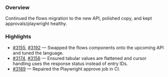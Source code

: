 ### Overview
Continued the flows migration to the new API, polished copy, and kept approvals/playwright healthy.

### Highlights
- [#3155](https://github.com/axiomhq/app/pull/3155), [#3192](https://github.com/axiomhq/app/pull/3192) — Swapped the flows components onto the upcoming API and tuned the language.
- [#3174](https://github.com/axiomhq/app/pull/3174), [#3156](https://github.com/axiomhq/app/pull/3156) — Ensured tabular values are flattened and cursor handling uses the response status instead of entry IDs.
- [#3189](https://github.com/axiomhq/app/pull/3189) — Repaired the Playwright approve job in CI.
